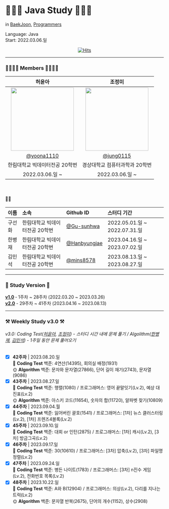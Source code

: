 # 👩🏻‍💻 Java Study 👨🏻‍💻
in [BaekJoon](https://www.acmicpc.net/), [Programmers](https://school.programmers.co.kr/learn/challenges?)  
   
Language: Java  
Start: 2022.03.06.일
<div align="center">

  [![Hits](https://hits.seeyoufarm.com/api/count/incr/badge.svg?url=https%3A%2F%2Fgithub.com%2Fjung0115%2Fheo-goo-joe-0306&count_bg=%233D95C8&title_bg=%234E4D7C&icon=java.svg&icon_color=%23DCDCDC&title=hits&edge_flat=false)](https://hits.seeyoufarm.com)
</div>

---

### 👨‍👩‍👧‍👦 Members 👨‍👩‍👧‍👦
| 허윤아 | 조정미 |
| :---: | :---: |
| <img width="200px" src="https://avatars.githubusercontent.com/u/101046600?v=4" /> | <img width="200px" src="https://avatars.githubusercontent.com/u/76805879?v=4" /> |
| [@yoona1110](https://github.com/yoona1110)  |  [@jung0115](https://github.com/jung0115)  |
| 한림대학교 빅데이터전공 20학번 | 경상대학교 컴퓨터과학과 20학번 |
| 2022.03.06.일 ~ | 2022.03.06.일 ~ |

<br/>

#### 👋🏻
| 이름 | 소속 | Github ID | 스터디 기간 |
| :--- | :--- | :--- | :--- |
| 구선화 | 한림대학교 빅데이터전공 20학번 | [@Gu-sunhwa](https://github.com/Gu-sunhwa) | 2022.05.01.일 ~ 2022.07.31.일 |
| 한병재 | 한림대학교 빅데이터전공 20학번 | [@Hanbyungjae](https://github.com/Hanbyungjae) | 2023.04.16.일 ~ 2023.07.02.일 |
| 김민석 | 한림대학교 빅데이터전공 20학번 | [@mins8578](https://github.com/mins8578) | 2023.08.13.일 ~ 2023.08.27.일 |

---

### 🔆 Study Version 🔆
[**v1.0**](https://github.com/VSCodeNers/heo-goo-joe-0306/wiki/Weekly-Study-v1.0-%E2%80%90-1%EC%A3%BC%EC%B0%A8-~-28%EC%A3%BC%EC%B0%A8-(2022.03.20-~-2023.03.26)) ‐ 1주차 ~ 28주차 (2022.03.20 ~ 2023.03.26)  
[**v2.0**](https://github.com/VSCodeNers/heo-goo-joe-0306/wiki/Weekly-Study-v2.0-%E2%80%90-29%EC%A3%BC%EC%B0%A8-~-41%EC%A3%BC%EC%B0%A8-(2023.04.16-~-2023.08.13)) - 29주차 ~ 41주차 (2023.04.16 ~ 2023.08.13)  

---

### ⚒️ Weekly Study v3.0 ⚒️
###### v3.0: Coding Test([허윤아](https://github.com/yoona1110), [조정미](https://github.com/jung0115)) - 스터디 시간 내에 문제 풀기 / Algolithm([한병재](https://github.com/Hanbyungjae), [김민석](https://github.com/mins8578)) - 1주일 동안 문제 풀어오기
- [x] **42주차** | 2023.08.20.일  
🌝 **Coding Test** 백준: 4연산(14395), 회의실 배정(1931)    
🌞 **Algorithm** 백준: 문자와 문자열(27866), 단어 길이 재기(2743), 문자열(9086)  
- [x] **43주차** | 2023.08.27.일  
🌝 **Coding Test** 백준: 행렬(1080) / 프로그래머스: 영어 끝말잇기(Lv.2), 예상 대진표(Lv.2)  
🌞 **Algorithm** 백준: 아스키 코드(11654), 숫자의 합(11720), 알파벳 찾기(10809)  
- [x] **44주차** | 2023.09.04.월  
🌝 **Coding Test** 백준: 잃어버린 괄호(1541) / 프로그래머스: [1차] 뉴스 클러스터링(Lv.2), [1차] 프렌즈4블록(Lv.2)  
- [x] **45주차** | 2023.09.10.일  
🌝 **Coding Test** 백준: 대회 or 인턴(2875) / 프로그래머스: [1차] 캐시(Lv.2), [3차] 방금그곡(Lv.2)  
- [x] **46주차** | 2023.09.17.일  
🌝 **Coding Test** 백준: 30(10610) / 프로그래머스: [3차] 압축(Lv.2), [3차] 파일명 정렬(Lv.2)  
- [x] **47주차** | 2023.09.24.일  
🌝 **Coding Test** 백준: 병든 나이트(1783) / 프로그래머스: [3차] n진수 게임(Lv.2), 전화번호 목록(Lv.2)  
- [x] **48주차** | 2023.10.22.일  
🌝 **Coding Test** 백준: A와 B(12904) / 프로그래머스: 의상(Lv.2), 다리를 지나는 트럭(Lv.2)  
🌞 **Algorithm** 백준: 문자열 반복(2675), 단어의 개수(1152), 상수(2908)  
